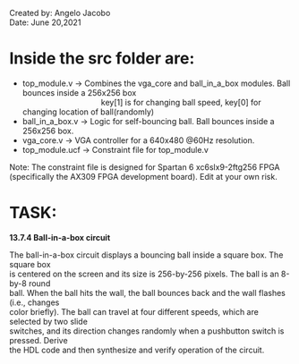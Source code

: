 Created by: Angelo Jacobo   
Date: June 20,2021  

# Inside the src folder are:
* top_module.v -> Combines the vga_core and ball_in_a_box modules. Ball bounces inside a 256x256 box  
&emsp;&emsp;&emsp;&emsp;&emsp;&emsp;&emsp;&emsp;&emsp;&emsp;key[1] is for changing  ball speed, key[0] for changing location of ball(randomly)  
* ball_in_a_box.v -> Logic for self-bouncing ball. Ball bounces inside a 256x256 box.  
* vga_core.v -> VGA controller for a 640x480 @60Hz resolution.  
* top_module.ucf -> Constraint file for top_module.v  

Note: The constraint file is designed for Spartan 6 xc6slx9-2ftg256 FPGA (specifically the AX309 FPGA development board). Edit at your own risk.  

# TASK:
**13.7.4 Ball-in-a-box circuit**
 
The ball-in-a-box circuit displays a bouncing ball inside a square box. The square box   
is centered on the screen and its size is 256-by-256 pixels. The ball is an 8-by-8 round   
ball. When the ball hits the wall, the ball bounces back and the wall flashes (i.e., changes   
color briefly). The ball can travel at four different speeds, which are selected by two slide  
switches, and its direction changes randomly when a pushbutton switch is pressed. Derive   
the HDL code and then synthesize and verify operation of the circuit.  
  

